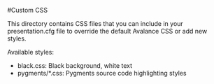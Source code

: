 #Custom CSS

This directory contains CSS files that you can include in your presentation.cfg file to override the default Avalance CSS or add new styles.

Available styles:

* black.css: Black background, white text
* pygments/*.css: Pygments source code highlighting styles
